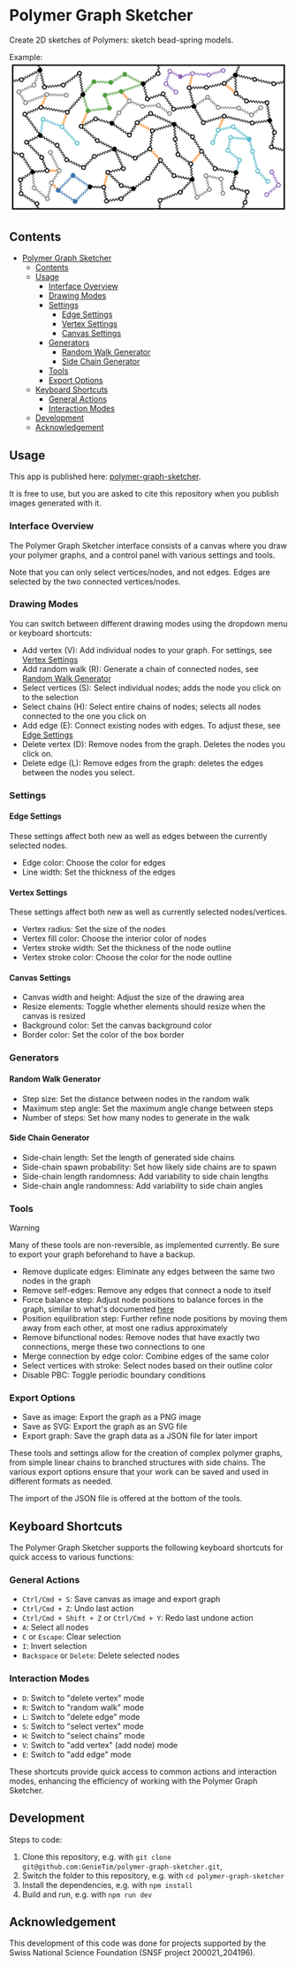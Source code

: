 # Polymer Graph Sketcher

Create 2D sketches of Polymers: sketch bead-spring models.

Example:
![Illustration of a bead-spring model created with this software](./examples/graph-example-1.svg)

## Contents

- [Polymer Graph Sketcher](#polymer-graph-sketcher)
  - [Contents](#contents)
  - [Usage](#usage)
    - [Interface Overview](#interface-overview)
    - [Drawing Modes](#drawing-modes)
    - [Settings](#settings)
      - [Edge Settings](#edge-settings)
      - [Vertex Settings](#vertex-settings)
      - [Canvas Settings](#canvas-settings)
    - [Generators](#generators)
      - [Random Walk Generator](#random-walk-generator)
      - [Side Chain Generator](#side-chain-generator)
    - [Tools](#tools)
    - [Export Options](#export-options)
  - [Keyboard Shortcuts](#keyboard-shortcuts)
    - [General Actions](#general-actions)
    - [Interaction Modes](#interaction-modes)
  - [Development](#development)
  - [Acknowledgement](#acknowledgement)

## Usage

This app is published here: [polymer-graph-sketcher](https://genietim.github.io/polymer-graph-sketcher/).

It is free to use, but you are asked to cite this repository when you publish images generated with it.

### Interface Overview

The Polymer Graph Sketcher interface consists of a canvas where you draw your polymer graphs, and a control panel with various settings and tools.

Note that you can only select vertices/nodes, and not edges.
Edges are selected by the two connected vertices/nodes.

### Drawing Modes

You can switch between different drawing modes using the dropdown menu or keyboard shortcuts:

- Add vertex (V): Add individual nodes to your graph. For settings, see [Vertex Settings](#vertex-settings)
- Add random walk (R): Generate a chain of connected nodes, see [Random Walk Generator](#random-walk-generator)
- Select vertices (S): Select individual nodes; adds the node you click on to the selection
- Select chains (H): Select entire chains of nodes; selects all nodes connected to the one you click on
- Add edge (E): Connect existing nodes with edges. To adjust these, see [Edge Settings](#edge-settings)
- Delete vertex (D): Remove nodes from the graph. Deletes the nodes you click on.
- Delete edge (L): Remove edges from the graph: deletes the edges between the nodes you select.

### Settings

#### Edge Settings

These settings affect both new as well as edges between the currently selected nodes.

- Edge color: Choose the color for edges
- Line width: Set the thickness of the edges

#### Vertex Settings

These settings affect both new as well as currently selected nodes/vertices.

- Vertex radius: Set the size of the nodes
- Vertex fill color: Choose the interior color of nodes
- Vertex stroke width: Set the thickness of the node outline
- Vertex stroke color: Choose the color for the node outline

#### Canvas Settings

- Canvas width and height: Adjust the size of the drawing area
- Resize elements: Toggle whether elements should resize when the canvas is resized
- Background color: Set the canvas background color
- Border color: Set the color of the box border

### Generators

#### Random Walk Generator

- Step size: Set the distance between nodes in the random walk
- Maximum step angle: Set the maximum angle change between steps
- Number of steps: Set how many nodes to generate in the walk

#### Side Chain Generator

- Side-chain length: Set the length of generated side chains
- Side-chain spawn probability: Set how likely side chains are to spawn
- Side-chain length randomness: Add variability to side chain lengths
- Side-chain angle randomness: Add variability to side chain angles

### Tools

> [!WARNING]  
> Many of these tools are non-reversible, as implemented currently.
> Be sure to export your graph beforehand to have a backup.

- Remove duplicate edges: Eliminate any edges between the same two nodes in the graph
- Remove self-edges: Remove any edges that connect a node to itself
- Force balance step: Adjust node positions to balance forces in the graph, similar to what's documented [here](https://pubs.acs.org/doi/10.1021/acs.macromol.9b01766)
- Position equilibration step: Further refine node positions by moving them away from each other, at most one radius approximately
- Remove bifunctional nodes: Remove nodes that have exactly two connections, merge these two connections to one
- Merge connection by edge color: Combine edges of the same color
- Select vertices with stroke: Select nodes based on their outline color
- Disable PBC: Toggle periodic boundary conditions

### Export Options

- Save as image: Export the graph as a PNG image
- Save as SVG: Export the graph as an SVG file
- Export graph: Save the graph data as a JSON file for later import

These tools and settings allow for the creation of complex polymer graphs, from simple linear chains to branched structures with side chains. The various export options ensure that your work can be saved and used in different formats as needed.

The import of the JSON file is offered at the bottom of the tools.

## Keyboard Shortcuts

The Polymer Graph Sketcher supports the following keyboard shortcuts for quick access to various functions:

### General Actions

- `Ctrl/Cmd + S`: Save canvas as image and export graph
- `Ctrl/Cmd + Z`: Undo last action
- `Ctrl/Cmd + Shift + Z` or `Ctrl/Cmd + Y`: Redo last undone action
- `A`: Select all nodes
- `C` or `Escape`: Clear selection
- `I`: Invert selection
- `Backspace` or `Delete`: Delete selected nodes

### Interaction Modes

- `D`: Switch to "delete vertex" mode
- `R`: Switch to "random walk" mode
- `L`: Switch to "delete edge" mode
- `S`: Switch to "select vertex" mode
- `H`: Switch to "select chains" mode
- `V`: Switch to "add vertex" (add node) mode
- `E`: Switch to "add edge" mode

These shortcuts provide quick access to common actions and interaction modes, enhancing the efficiency of working with the Polymer Graph Sketcher.

## Development

Steps to code:

1. Clone this repository, e.g. with `git clone git@github.com:GenieTim/polymer-graph-sketcher.git`,
2. Switch the folder to this repository, e.g. with `cd polymer-graph-sketcher`
3. Install the dependencies, e.g. with `npm install`
4. Build and run, e.g. with `npm run dev`

## Acknowledgement

This development of this code was done for projects supported by the Swiss National Science Foundation (SNSF project 200021_204196).
